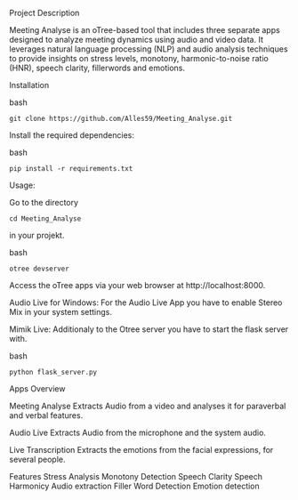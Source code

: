 Project Description

  Meeting Analyse is an oTree-based tool that includes three separate apps designed to analyze meeting dynamics using audio and video data. 
  It leverages natural language processing (NLP) and audio analysis techniques to provide insights on stress levels, monotony, harmonic-to-noise ratio (HNR), speech clarity, fillerwords and emotions.

Installation

  bash

    git clone https://github.com/Alles59/Meeting_Analyse.git

Install the required dependencies:

  bash

    pip install -r requirements.txt

Usage:

  Go to the directory 

    cd Meeting_Analyse 
    
  in your projekt.

  bash

    otree devserver

  Access the oTree apps via your web browser at http://localhost:8000.

  Audio Live for Windows:
    For the Audio Live App you have to enable Stereo Mix in your system settings. 

  Mimik Live:
  Additionaly to the Otree server you have to start the flask server with.

  bash

    python flask_server.py

Apps Overview

   Meeting Analyse
        Extracts Audio from a video and analyses it for paraverbal and verbal features.

  Audio Live
        Extracts Audio from the microphone and the system audio.

  Live Transcription
        Extracts the emotions from the facial expressions, for several people.
        
Features
    Stress Analysis
    Monotony Detection
    Speech Clarity
    Speech Harmonicy
    Audio extraction
    Filler Word Detection
    Emotion detection


